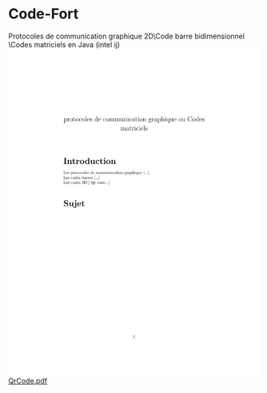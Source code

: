 # Code-Fort
Protocoles de communication graphique 2D\Code barre  bidimensionnel \Codes matriciels en Java (intel ij)
</br>
<img src="/ressources/QrCode.pdf" alt="My cool logo"/>
</br>
[QrCode.pdf](http://ardelain.github.io/Code-Fort/ressources/QrCode.pdf)
